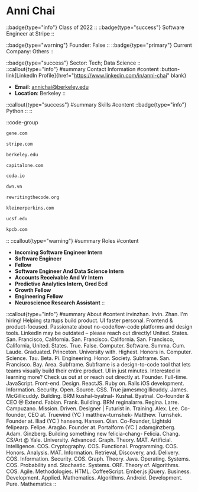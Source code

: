 # Anni Chai
::badge{type="info"}
Class of 2022
::
::badge{type="success"}
Software Engineer at Stripe
::

::badge{type="warning"}
Founder: False
::
::badge{type="primary"}
Current Company: Others
::

::badge{type="success"}
Sector: Tech; Data Science
::
::callout{type="info"}
#summary
Contact Information
#content
:button-link[LinkedIn Profile]{href="https://www.linkedin.com/in/anni-chai" blank}
- **Email**: annichai@berkeley.edu
- **Location**: Berkeley
::

::callout{type="success"}
#summary
Skills
#content
::badge{type="info"}
Python
::
::

::code-group
```bash [Genentech]
gene.com
```
```bash [Stripe]
stripe.com
```
```bash [UC Berkeley]
berkeley.edu
```
```bash [Capital One]
capitalone.com
```
```bash [Coda]
coda.io
```
```bash [Cisco Meraki - DWN]
dwn.vn
```
```bash [Rewriting the Code]
rewritingthecode.org
```
```bash [Kleiner Perkins]
kleinerperkins.com
```
```bash [UCSF Benioff Children's Hospital]
ucsf.edu
```
```bash [Kleiner Perkins Caufield & Byers]
kpcb.com
```
::
::callout{type="warning"}
#summary
Roles
#content
- **Incoming Software Engineer Intern**
- **Software Engineer**
- **Fellow**
- **Software Engineer And Data Science Intern**
- **Accounts Receivable And Vr Intern**
- **Predictive Analytics Intern, Gred Ecd**
- **Growth Fellow**
- **Engineering Fellow**
- **Neuroscience Research Assistant**
::

::callout{type="info"}
#summary
About
#content
irvinzhan. Irvin. Zhan. I'm hiring! Helping startups build product. UI faster personal. Frontend & product-focused. Passionate about no-code/low-code platforms and design tools. LinkedIn may be outdated – please reach out directly! United. States. San. Francisco, California. San. Francisco. California. San. Francisco, California, United. States. True. False. Computer. Software. Summa. Cum. Laude. Graduated. Princeton. University with. Highest. Honors in. Computer. Science. Tau. Beta. Pi. Engineering. Honor. Society. Subframe. San. Francisco. Bay. Area. Subframe. Subframe is a design-to-code tool that lets teams visually build their entire product. UI in just minutes. Interested in learning more? Check us out at or reach out directly at. Founder. Full-time. JavaScript. Front-end. Design. ReactJS. Ruby on. Rails iOS development. Information. Security. Open. Source. CSS. True jamesmcgillicuddy. James. McGillicuddy. Building. BRM kushal-byatnal- Kushal. Byatnal. Co-founder & CEO @ Extend. Fabian. Frank. Building. BRM reginalarre. Regina. Larre. Campuzano. Mission. Driven. Designer | Futurist in. Training. Alex. Lee. Co-founder, CEO at. Truewind (YC ) matthew-turnshek- Matthew. Turnshek. Founder at. Iliad (YC ) hansenq. Hansen. Qian. Co-Founder, Lightski felipearp. Felipe. Aragão. Founder at. Portalform (YC ) adamginzberg. Adam. Ginzberg. Building something new felicia-chang- Felicia. Chang. CS/Art @ Yale. University. Advanced. Graph. Theory. MAT. Artificial. Intelligence. COS. Cryptography. COS. Functional. Programming. COS. Honors. Analysis. MAT. Information. Retrieval, Discovery, and. Delivery. COS. Information. Security. COS. Graph. Theory. Java. Operating. Systems. COS. Probability and. Stochastic. Systems. ORF. Theory of. Algorithms. COS. Agile. Methodologies. HTML. CoffeeScript. Ember.js jQuery. Business. Development. Applied. Mathematics. Algorithms. Android. Development. Pure. Mathematics
::
